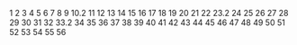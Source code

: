 1
2
3
4
5
6
7
8
9
10.2
11
12
13
14
15
16
17
18
19
20
21
22
23.2
24
25
26
27
28
29
30
31
32
33.2
34
35
36
37
38
39
40
41
42
43
44
45
46
47
48
49
50
51
52
53
54
55
56